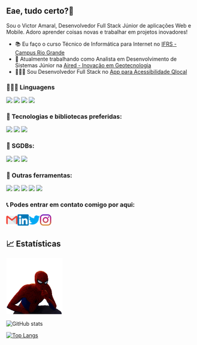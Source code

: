 ## Eae, tudo certo?👋

Sou o Victor Amaral, Desenvolvedor Full Stack Júnior de aplicações Web e Mobile. Adoro aprender coisas novas e trabalhar em projetos inovadores!

- 📚 Eu faço o curso Técnico de Informática para Internet no <a href="https://ifrs.edu.br/riogrande/">IFRS - Campus Rio Grande</a>
- 🚜 Atualmente trabalhando como Analista em Desenvolvimento de Sistemas Júnior na <a href="http://aired.com.br/#/about">Aired - Inovação em Geotecnologia</a>
- 👨🏼‍🦯 Sou Desenvolvedor Full Stack no <a href="#">App para Acessibilidade Qlocal</a>
<!-- - 🎬 Fui desenvolvedor do site <a href="https://mostraderiogrande.com.br/">Mostra de Cinema Latino-Americana de Rio Grande</a> -->

### 👨🏻‍💻 Linguagens

[<img src="https://img.shields.io/badge/javascript-%23323330.svg?style=for-the-badge&logo=javascript&logoColor=%23F7DF1E" />][js]
[<img src="https://img.shields.io/badge/typescript-%23007ACC.svg?style=for-the-badge&logo=typescript&logoColor=white" />][js]
[<img src="https://img.shields.io/badge/php-%23777BB4.svg?style=for-the-badge&logo=php&logoColor=white" />][php]
[<img src="https://img.shields.io/badge/css3-%231572B6.svg?style=for-the-badge&logo=css3&logoColor=white" />][css]

### 📱 Tecnologias e bibliotecas preferidas:

[<img src="https://img.shields.io/badge/react_native-%2320232a.svg?style=for-the-badge&logo=react&logoColor=%2361DAFB" />][reactnative]
[<img src="https://img.shields.io/badge/react-%2320232a.svg?style=for-the-badge&logo=react&logoColor=%2361DAFB" />][react]
[<img src="https://img.shields.io/badge/node.js-6DA55F?style=for-the-badge&logo=node.js&logoColor=white" />][node]

### 🎲 SGDBs:

[<img src="https://img.shields.io/badge/mysql-%2300f.svg?style=for-the-badge&logo=mysql&logoColor=white" />][mysql]
<img src="https://img.shields.io/badge/postgres-%23316192.svg?style=for-the-badge&logo=postgresql&logoColor=white" />
<img src="https://img.shields.io/badge/sqlite-%2307405e.svg?style=for-the-badge&logo=sqlite&logoColor=white" />

### 🔧 Outras ferramentas:

<span>
    <img src="https://img.shields.io/badge/Visual%20Studio%20Code-0078d7.svg?style=for-the-badge&logo=visual-studio-code&logoColor=white" />
    <img src="https://img.shields.io/badge/git-%23F05033.svg?style=for-the-badge&logo=git&logoColor=white" />
    <img src="https://img.shields.io/badge/Insomnia-black?style=for-the-badge&logo=insomnia&logoColor=5849BE" />
    <img src="https://img.shields.io/badge/figma-%23F24E1E.svg?style=for-the-badge&logo=figma&logoColor=white" />
    <img src="https://img.shields.io/badge/heroku-%23430098.svg?style=for-the-badge&logo=heroku&logoColor=white" />
</span>

### 📞 Podes entrar em contato comigo por aqui:

[<img align="left" width="30px" src="./gmail.png" />][email]
[<img align="left" width="30px" src="./linkedin.png" />][linkedin]
[<img align="left" width="30px" src="./twitter.png" />][twitter]
[<img align="left" width="30px" src="./instagram.png" />][instagram]

<br />
<br />

## 📈 Estatísticas

<img src="./miranha.gif" style="width: 150px" />

![GitHub stats](https://github-readme-stats.vercel.app/api?username=VictorAmaral22&show_icons=true&count_private=true&theme=dracula&custom_title=Estatísticas+no+Github)

[![Top Langs](https://github-readme-stats.vercel.app/api/top-langs/?username=VictorAmaral22&theme=dracula&layout=compact&card_width=445&custom_title=Linguagens+mais+usadas)](https://github.com/anuraghazra/github-readme-stats)

[email]: mailto:victortavamaral@gmail.com
[twitter]: https://twitter.com/VictorA97622430
[instagram]: https://www.instagram.com/victortamaral/
[linkedin]: https://www.linkedin.com/in/victor-amaral-621376208/

[js]: https://github.com/VictorAmaral22/POO_Js
[node]: https://github.com/VictorAmaral22/nodejs-studies
[css]: https://github.com/VictorAmaral22/HTML-CSS
[html5]: https://github.com/VictorAmaral22/HTML-CSS
[react]: https://github.com/VictorAmaral22/reactJs
[reactnative]: https://github.com/VictorAmaral22/ReactNative
[sql]: https://github.com/VictorAmaral22/MySQL
[mysql]: https://github.com/VictorAmaral22/MySQL
[php]: https://github.com/VictorAmaral22/php-nodestudio
[git]: https://github.com/VictorAmaral22/Git-cheats

